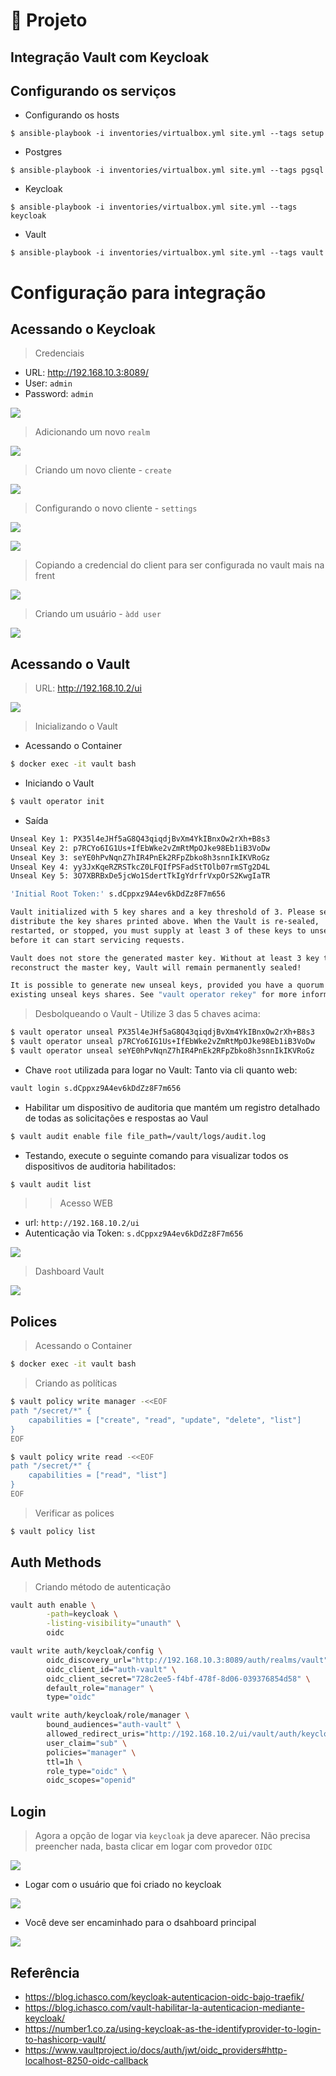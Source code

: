 # 🌱 Projeto 

## Integração Vault com Keycloak

## Configurando os serviços

- Configurando os hosts

```console
$ ansible-playbook -i inventories/virtualbox.yml site.yml --tags setup
```

- Postgres

```console
$ ansible-playbook -i inventories/virtualbox.yml site.yml --tags pgsql
```

- Keycloak

```console
$ ansible-playbook -i inventories/virtualbox.yml site.yml --tags keycloak
```

- Vault

```console
$ ansible-playbook -i inventories/virtualbox.yml site.yml --tags vault
```

# Configuração para integração

## Acessando o Keycloak

> Credenciais

- URL:  http://192.168.10.3:8089/
- User: `admin`
- Password: `admin`

![](./images/keycloak-login.png)

> Adicionando um novo `realm`

![](./images/keycloak-new-realm.png)

> Criando um novo cliente - `create`

![](./images/keycloak-new-client.png)

> Configurando o novo cliente - `settings`

![](./images/keycloak-settings.png)

![](./images/keycloak-valid-url.png)

> Copiando a credencial do client para ser configurada no vault mais na frent

![](./images/keycloak-client-credential.png)

>  Criando um usuário - `àdd user`

![](./images/keycloak-user.png)

## Acessando o Vault 

> URL: http://192.168.10.2/ui

![](./images/vault.png)

> Inicializando o Vault

- Acessando o Container

```bash
$ docker exec -it vault bash
```

- Iniciando o Vault
```bash
$ vault operator init
```

- Saída

```bash
Unseal Key 1: PX35l4eJHf5aG8Q43qiqdjBvXm4YkIBnxOw2rXh+B8s3
Unseal Key 2: p7RCYo6IG1Us+IfEbWke2vZmRtMpOJke98Eb1iB3VoDw
Unseal Key 3: seYE0hPvNqnZ7hIR4PnEk2RFpZbko8h3snnIkIKVRoGz
Unseal Key 4: yy3JxKqeRZRSTkcZ0LFQIfPSFadStTOlb07rmSTg2D4L
Unseal Key 5: 3O7XBRBxDe5jcWo1SdertTkIgYdrfrVxpOrS2KwgIaTR

'Initial Root Token:' s.dCppxz9A4ev6kDdZz8F7m656

Vault initialized with 5 key shares and a key threshold of 3. Please securely
distribute the key shares printed above. When the Vault is re-sealed,
restarted, or stopped, you must supply at least 3 of these keys to unseal it
before it can start servicing requests.

Vault does not store the generated master key. Without at least 3 key to
reconstruct the master key, Vault will remain permanently sealed!

It is possible to generate new unseal keys, provided you have a quorum of
existing unseal keys shares. See "vault operator rekey" for more information.

```
> Desbolqueando o Vault - Utilize 3 das 5 chaves acima:

```bash
$ vault operator unseal PX35l4eJHf5aG8Q43qiqdjBvXm4YkIBnxOw2rXh+B8s3
$ vault operator unseal p7RCYo6IG1Us+IfEbWke2vZmRtMpOJke98Eb1iB3VoDw
$ vault operator unseal seYE0hPvNqnZ7hIR4PnEk2RFpZbko8h3snnIkIKVRoGz
```

- Chave `root` utilizada para logar no Vault: Tanto via cli quanto web:

```bash
vault login s.dCppxz9A4ev6kDdZz8F7m656
```

- Habilitar um dispositivo de auditoria que mantém um registro detalhado de todas as solicitações e respostas ao Vaul
```bash
$ vault audit enable file file_path=/vault/logs/audit.log
```

- Testando, execute o seguinte comando para visualizar todos os dispositivos de auditoria habilitados:
```bash
$ vault audit list
```

>> Acesso WEB

- url: `http://192.168.10.2/ui`
- Autenticação via Token: `s.dCppxz9A4ev6kDdZz8F7m656`

![](./images/vault-login.png)

> Dashboard Vault

![](./images/vault-dashboard.png)



## Polices

> Acessando o Container

```bash
$ docker exec -it vault bash
```

> Criando as políticas

``` bash
$ vault policy write manager -<<EOF
path "/secret/*" {
    capabilities = ["create", "read", "update", "delete", "list"]
}
EOF
```

``` bash
$ vault policy write read -<<EOF
path "/secret/*" {
    capabilities = ["read", "list"]
}
EOF
```

> Verificar as polices

```bash
$ vault policy list
```

## Auth Methods

> Criando método de autenticação

```bash
vault auth enable \
        -path=keycloak \
        -listing-visibility="unauth" \
        oidc
```

```bash
vault write auth/keycloak/config \
        oidc_discovery_url="http://192.168.10.3:8089/auth/realms/vault" \
        oidc_client_id="auth-vault" \
        oidc_client_secret="728c2ee5-f4bf-478f-8d06-039376854d58" \
        default_role="manager" \
        type="oidc"
```

```bash
vault write auth/keycloak/role/manager \
        bound_audiences="auth-vault" \
        allowed_redirect_uris="http://192.168.10.2/ui/vault/auth/keycloak/oidc/callback,http://192.168.10.2:8200/,http://192.168.10.2:8250/oidc/callback" \
        user_claim="sub" \
        policies="manager" \
        ttl=1h \
        role_type="oidc" \
        oidc_scopes="openid"
```

## Login

> Agora a opção de logar via `keycloak` ja deve aparecer. Não precisa preencher nada, basta clicar em logar com provedor `OIDC`

![](./images/vault-login-keycloak.png)

- Logar com o usuário que foi criado no keycloak

![](./images/user-keycloak-login-vault.png)

- Você deve ser encaminhado para o dsahboard principal

![](./images/user-vault.png)

## Referência

- https://blog.ichasco.com/keycloak-autenticacion-oidc-bajo-traefik/
- https://blog.ichasco.com/vault-habilitar-la-autenticacion-mediante-keycloak/
- https://number1.co.za/using-keycloak-as-the-identifyprovider-to-login-to-hashicorp-vault/
- https://www.vaultproject.io/docs/auth/jwt/oidc_providers#http-localhost-8250-oidc-callback




